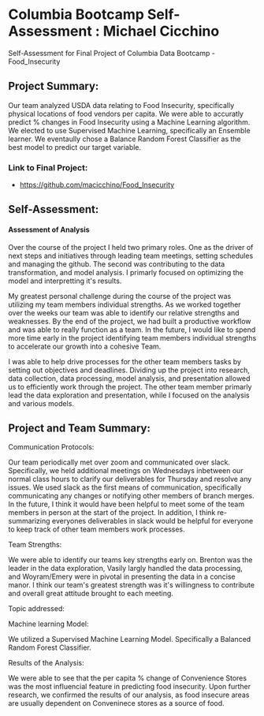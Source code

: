 # Columbia Bootcamp Self-Assessment : Michael Cicchino

Self-Assessment for Final Project of Columbia Data Bootcamp - Food_Insecurity

## Project Summary: 

Our team analyzed USDA data relating to Food Insecurity, specifically physical locations of food vendors per capita. 
We were able to accuratly predict % changes in Food Insecurity using a Machine Learning algorithm. We elected to use Supervised Machine Learning, specifically an Ensemble learner. We eventaully chose a Balance Random Forest Classifier as the best model to predict our target variable. 

###  Link to Final Project:
  - https://github.com/macicchino/Food_Insecurity

## Self-Assessment:

#### Assessment of Analysis 

Over the course of the project I held two primary roles. One as the driver of next steps and initiatives through leading team meetings, setting schedules and managing the github. The second was contributing to the data transformation, and model analysis. I primarly focused on optimizing the model and interpretting it's results. 

My greatest personal challenge during the course of the project was utilizing my team members individual strengths. As we worked together over the weeks our team was able to identify our relative strengths and weaknesses. By the end of the project, we had built a productive workflow and was able to really function as a team. In the future, I would like to spend more time early in the project identifying team members individual strengths to accelerate our growth into a cohesive Team. 

I was able to help drive processes for the other team members tasks by setting out objectives and deadlines. Dividing up the project into research, data collection, data processing, model analysis, and presentation allowed us to efficiently work through the project. The other team member primarly lead the data exploration and presentation, while I focused on the analysis and various models. 

## Project and Team Summary:

Communication Protocols: 

Our team periodically met over zoom and communicated over slack. Specifically, we held additional meetings on Wednesdays inbetween our normal class hours to clarify our deliverables for Thursday and resolve any issues. We used slack as the first means of communication, specifically communicating any changes or notifying other members of branch merges. In the future, I think it would have been helpful to meet some of the team members in person at the start of the project. In addition, I think re-summarizing everyones deliverables in slack would be helpful for everyone to keep track of other team members work processes. 

Team Strengths: 

We were able to identify our teams key strengths early on. Brenton was the leader in the data exploration, Vasily largly handled the data processing, and Woyram/Emery were in pivotal in presenting the data in a concise manor. I think our team's greatest strength was it's willingness to contribute and overall great attitude brought to each meeting. 

Topic addressed:

Machine learning Model:

  We utilized a Supervised Machine Learning Model. Specifically a Balanced Random Forest Classifier. 

Results of the Analysis:

  We were able to see that the per capita % change of Convenience Stores was the most influencial feature in predicting food insecurity. Upon further research, we confirmed the results of our analysis, as food insecure areas are usually dependent on Conveninece stores as a source of food. 

